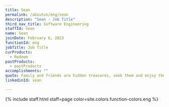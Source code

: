 ```yaml
---
title: Sean
permalink: /aboutus/eng/sean
description: "Sean - Job Title"
third_nav_title: Software Engineering
staffId: sean
name: Sean
joinDate: February 6, 2023
functionId: eng
jobTitle: Job Title
curProducts:
  - Redeem
pastProducts:
  - pastProducts
accomplishments: ""
quote: Family and friends are hidden treasures, seek them and enjoy their riches.
linkedinId: sean

---
```


{% include staff.html staff=page color=site.colors.function-colors.eng %}
